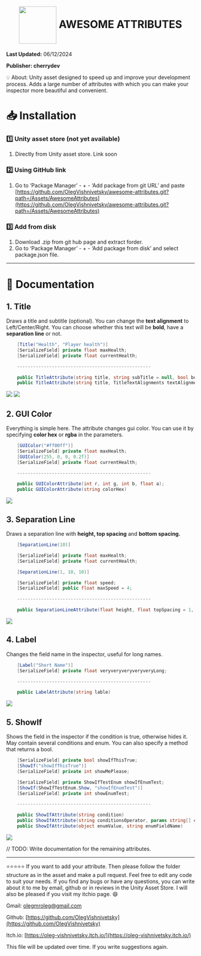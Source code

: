 <h1 align="center"><img align="center" src="https://github.com/OlegVishnivetsky/awesome-attributes/assets/98222611/cf36e245-6acd-4da5-8070-e85b1a16f74b" width="100" height="100"> AWESOME ATTRIBUTES</h1>

**Last Updated:** 06/12/2024 

**Publisher: cherrydev** 

<aside>
💡 About: Unity asset designed to speed up and improve your development process. 
  Adds a large number of attributes with which you can make your inspector more beautiful and convenient.
</aside>

# 📥 Installation

### 1️⃣ Unity asset store (not yet available)

1. Directly from Unity asset store. Link soon 

### 2️⃣ Using GitHub link

1. Go to ‘Package Manager’ - + - ‘Add package from git URL’ and paste [https://github.com/OlegVishnivetsky/awesome-attributes.git?path=/Assets/AwesomeAttributes](https://github.com/OlegVishnivetsky/awesome-attributes.git?path=/Assets/AwesomeAttributes)

### 3️⃣ Add from disk

1. Download .zip from git hub page and extract forder.
2. Go to ‘Package Manager’ - + - ‘Add package from disk’  and select package.json file.

---
# 📝 Documentation

## 1. Title

Draws a title and subtitle (optional). You can change the **text alignment** to Left/Center/Right. You can choose whether this text will be **bold**, have a **separation line** or not.

```csharp
    [Title("Health", "Player health")]
    [SerializeField] private float maxHealth;
    [SerializeField] private float currentHealth;

    --------------------------------------------------

    public TitleAttribute(string title, string subTitle = null, bool bold = true, bool withSeparationLine = true);
    public TitleAttribute(string title, TitleTextAlignments textAlignments, string subTitle = null,  bool bold = true, bool withSeparationLine = true)
```
<img src="https://github.com/OlegVishnivetsky/awesome-attributes/assets/98222611/db28898a-d926-44f5-9b2a-d21042547a81">
<img src="https://github.com/OlegVishnivetsky/awesome-attributes/assets/98222611/789cd02f-a969-4908-bebc-b620763d9976">

## 2. GUI Color

Everything is simple here. The attribute changes gui color. You can use it by specifying **color hex** or **rgba** in the parameters.

```csharp
    [GUIColor("#ff00ff")]
    [SerializeField] private float maxHealth;
    [GUIColor(255, 0, 0, 0.2f)]
    [SerializeField] private float currentHealth;

    --------------------------------------------------

    public GUIColorAttribute(int r, int g, int b, float a);
    public GUIColorAttribute(string colorHex)
```
<img src="https://github.com/OlegVishnivetsky/awesome-attributes/assets/98222611/aa6172c5-5c04-4916-bd93-6a2916378d7d">

## 3. Separation Line

Draws a separation line with **height, top spacing** and **bottom spacing.**

```csharp
    [SeparationLine(10)]

    [SerializeField] private float maxHealth;
    [SerializeField] private float currentHealth;

    [SeparationLine(1, 10, 10)]

    [SerializeField] private float speed;
    [SerializeField] public float maxSpeed = 4;

    --------------------------------------------------

    public SeparationLineAttribute(float height, float topSpacing = 1, float bottomSpacing = 1);
```
<img src="https://github.com/OlegVishnivetsky/awesome-attributes/assets/98222611/e43cd314-ed3a-4923-9599-eba00bb6eab2">

## 4. Label

Changes the field name in the inspector, useful for long names. 

```csharp
    [Label("Short Name")]
    [SerializeField] private float veryveryveryveryveryLong;

    --------------------------------------------------

    public LabelAttribute(string lable)
```
<img src="https://github.com/OlegVishnivetsky/awesome-attributes/assets/98222611/02c5de50-a68c-4c86-9136-f5e67175b7c9">

## 5. ShowIf

Shows the field in the inspector if the condition is true, otherwise hides it. May contain several conditions and enum. You can also specify a method that returns a bool.

```csharp
    [SerializeField] private bool showIfThisTrue;
    [ShowIf("showIfThisTrue")]
    [SerializeField] private int showMePlease;

    [SerializeField] private ShowIfTestEnum showIfEnumTest;
    [ShowIf(ShowIfTestEnum.Show, "showIfEnumTest")]
    [SerializeField] private int showEnumTest;

    --------------------------------------------------

    public ShowIfAttribute(string condition)
    public ShowIfAttribute(string conditionsOperator, params string[] conditions)
    public ShowIfAttribute(object enumValue, string enumFieldName)

```
<img src="https://github.com/OlegVishnivetsky/awesome-attributes/assets/98222611/0f8b3b7d-13b1-40ef-99a1-7d5cc8294efb">

// TODO: Write documentation for the remaining attributes.

---

⭐⭐⭐⭐⭐ If you want to add your attribute. Then please follow the folder structure as in the asset and make a pull request. Feel free to edit any code to suit your needs. If you find any bugs or have any questions, you can write about it to me by email, github or in reviews in the Unity Asset Store. I will also be pleased if you visit my itchio page.  😄

Gmail: olegmroleg@gmail.com

Github: [https://github.com/OlegVishnivetsky](https://github.com/OlegVishnivetsky)

Itch.io: [https://oleg-vishnivetsky.itch.io/](https://oleg-vishnivetsky.itch.io/)

This file will be updated over time. If you write suggestions again.
